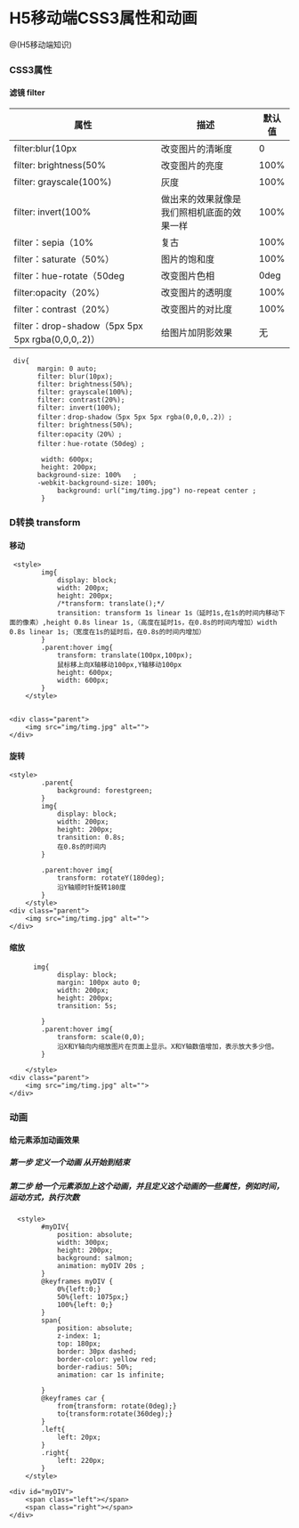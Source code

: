 # H5移动端CSS3属性和动画

@(H5移动端知识)


### CSS3属性
#### 滤镜 filter
|属性|描述|默认值|
|--|--|--|
|filter:blur(10px|改变图片的清晰度|0|
|filter: brightness(50%|改变图片的亮度 |100%|
|filter: grayscale(100%) |灰度|100%|
|filter: invert(100%| 做出来的效果就像是我们照相机底面的效果一样|100%|
|filter：sepia（10%| 复古|100%|
|filter：saturate（50%）|图片的饱和度|100%|
|filter：hue-rotate（50deg|改变图片色相|0deg|
|filter:opacity（20%）|改变图片的透明度 |100%|
|filter：contrast（20%）|改变图片的对比度|100%|
|filter：drop-shadow（5px 5px 5px rgba(0,0,0,.2)）|给图片加阴影效果|无|

```
 div{
       margin: 0 auto;
       filter: blur(10px);
       filter: brightness(50%);
       filter: grayscale(100%);
       filter: contrast(20%);
       filter: invert(100%);
       filter：drop-shadow（5px 5px 5px rgba(0,0,0,.2)）;
       filter: brightness(50%);
       filter:opacity（20%）;
       filter：hue-rotate（50deg）;
       
        width: 600px;
        height: 200px;
       background-size: 100%   ;
       -webkit-background-size: 100%;
            background: url("img/timg.jpg") no-repeat center ;
        }
```

### D转换 transform

#### 移动
```
 <style>
        img{
            display: block;
            width: 200px;
            height: 200px;
            /*transform: translate();*/
            transition: transform 1s linear 1s（延时1s,在1s的时间内移动下面的像素）,height 0.8s linear 1s,（高度在延时1s，在0.8s的时间内增加）width 0.8s linear 1s;（宽度在1s的延时后，在0.8s的时间内增加）
        }
        .parent:hover img{
            transform: translate(100px,100px);
            鼠标移上向X轴移动100px,Y轴移动100px
            height: 600px;
            width: 600px;
        }
    </style>


<div class="parent">
    <img src="img/timg.jpg" alt="">
</div>
```
#### 旋转
```
<style>
        .parent{
            background: forestgreen;
        }
        img{
            display: block;
            width: 200px;
            height: 200px;
            transition: 0.8s;
            在0.8s的时间内
        }
    
        .parent:hover img{
            transform: rotateY(180deg);
            沿Y轴顺时针旋转180度
        }
    </style>
<div class="parent">
    <img src="img/timg.jpg" alt="">
</div>
```
#### 缩放
```
      img{
            display: block;
            margin: 100px auto 0;
            width: 200px;
            height: 200px;
            transition: 5s;

        }
        .parent:hover img{
            transform: scale(0,0);
            沿X和Y轴向内缩放图片在页面上显示。X和Y轴数值增加，表示放大多少倍。
        }

    </style>
<div class="parent">
    <img src="img/timg.jpg" alt="">
</div>
```

### 动画
#### 给元素添加动画效果
##### 第一步 定义一个动画 从开始到结束
##### 第二步 给一个元素添加上这个动画，并且定义这个动画的一些属性，例如时间，运动方式，执行次数
```
  <style>
        #myDIV{
            position: absolute;
            width: 300px;
            height: 200px;
            background: salmon;
            animation: myDIV 20s ;
        }
        @keyframes myDIV {
            0%{left:0;}
            50%{left: 1075px;}
            100%{left: 0;}
        }
        span{
            position: absolute;
            z-index: 1;
            top: 180px;
            border: 30px dashed;
            border-color: yellow red;
            border-radius: 50%;
            animation: car 1s infinite;

        }
        @keyframes car {
            from{transform: rotate(0deg);}
            to{transform:rotate(360deg);}
        }
        .left{
            left: 20px;
        }
        .right{
            left: 220px;
        }
    </style>

<div id="myDIV">
    <span class="left"></span>
    <span class="right"></span>
</div>
```
     